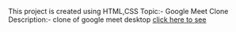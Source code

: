This project is created using HTML,CSS
Topic:- Google Meet Clone 
Description:- clone of google meet desktop
[click here to see](https://tigerbhai16.github.io/HTML-CSS-JS/Google%20meet%20clone/googlemeet.html) 
